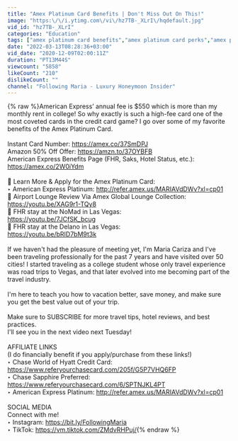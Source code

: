 ```yaml
---
title: "Amex Platinum Card Benefits | Don't Miss Out On This!"
image: "https:\/\/i.ytimg.com\/vi\/hz7TB-_XLrI\/hqdefault.jpg"
vid_id: "hz7TB-_XLrI"
categories: "Education"
tags: ["amex platinum card benefits","amex platinum card perks","amex platinum card"]
date: "2022-03-13T08:28:36+03:00"
vid_date: "2020-12-09T02:00:11Z"
duration: "PT13M44S"
viewcount: "5858"
likeCount: "210"
dislikeCount: ""
channel: "Following Maria - Luxury Honeymoon Insider"
---
```

{% raw %}American Express’ annual fee is $550 which is more than my monthly rent in college! So why exactly is such a high-fee card one of the most coveted cards in the credit card game? I go over some of my favorite benefits of the Amex Platinum Card.<br /><br />Instant Card Number: <a rel="nofollow" target="blank" href="https://amex.co/37SmDPJ">https://amex.co/37SmDPJ</a><br />Amazon 50% Off Offer: <a rel="nofollow" target="blank" href="https://amzn.to/37OYBFB">https://amzn.to/37OYBFB</a><br />American Express Benefits Page (FHR, Saks, Hotel Status, etc.): <a rel="nofollow" target="blank" href="https://amex.co/2W0iYdm">https://amex.co/2W0iYdm</a><br /><br />🌟 Learn More &amp; Apply for the Amex Platinum Card:<br />‣ American Express Platinum: <a rel="nofollow" target="blank" href="http://refer.amex.us/MARIAVdDWv?xl=cp01">http://refer.amex.us/MARIAVdDWv?xl=cp01</a><br />🌟 Airport Lounge Review Via Amex Global Lounge Collection:<br /><a rel="nofollow" target="blank" href="https://youtu.be/XAG9r1-TQy8">https://youtu.be/XAG9r1-TQy8</a><br />🌟 FHR stay at the NoMad in Las Vegas:<br /><a rel="nofollow" target="blank" href="https://youtu.be/7JCfSK_bcug">https://youtu.be/7JCfSK_bcug</a><br />🌟 FHR stay at the Delano in Las Vegas:<br /><a rel="nofollow" target="blank" href="https://youtu.be/bRID7bM9t3k">https://youtu.be/bRID7bM9t3k</a><br /><br />If we haven't had the pleasure of meeting yet, I'm Maria Cariza and I've been traveling professionally for the past 7 years and have visited over 50 cities! I started traveling as a college student whose only travel experience was road trips to Vegas, and that later evolved into me becoming part of the travel industry.<br /><br />I'm here to teach you how to vacation better, save money, and make sure you get the best value out of your trip.<br /><br />Make sure to SUBSCRIBE for more travel tips, hotel reviews, and best practices.<br />I'll see you in the next video next Tuesday!<br /><br />AFFILIATE LINKS<br />(I do financially benefit if you apply/purchase from these links!)<br />‣ Chase World of Hyatt Credit Card: <a rel="nofollow" target="blank" href="https://www.referyourchasecard.com/205f/G5P7VHQ6FP">https://www.referyourchasecard.com/205f/G5P7VHQ6FP</a><br />‣ Chase Sapphire Preferred: <a rel="nofollow" target="blank" href="https://www.referyourchasecard.com/6/SPTNJKL4PT">https://www.referyourchasecard.com/6/SPTNJKL4PT</a><br />‣ American Express Platinum: <a rel="nofollow" target="blank" href="http://refer.amex.us/MARIAVdDWv?xl=cp01">http://refer.amex.us/MARIAVdDWv?xl=cp01</a><br /><br />SOCIAL MEDIA<br />Connect with me!<br />‣  Instagram: <a rel="nofollow" target="blank" href="https://bit.ly/FollowingMaria">https://bit.ly/FollowingMaria</a><br />‣  TikTok: <a rel="nofollow" target="blank" href="https://vm.tiktok.com/ZMdvRHPuj/">https://vm.tiktok.com/ZMdvRHPuj/</a>{% endraw %}
